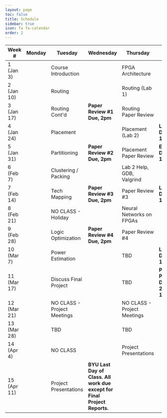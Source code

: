 ```yaml
---
layout: page
toc: false
title: Schedule
sidebar: true
icon: fa fa-calendar
order: 2
---
```


| Week #        | Monday    |  Tuesday                      | Wednesday                     | Thursday                      |  Friday               |
|---------------|-----------|-------------------------------|-------------------------------|-------------------------------|-----------------------|
|1 (Jan 3)      |           | Course Introduction           |                               | FPGA Architecture             |                       |
|2 (Jan 10)     |           | Routing                       |                               | Routing (Lab 1)               |                       |
|3 (Jan 17)     |           | Routing Cont'd                | **Paper Review #1 Due, 2pm**  | Routing Paper Review          |                       |
|4 (Jan 24)     |           | Placement                     |                               | Placement (Lab 2)             | **Lab 1 Due 11:59pm** | 
|5 (Jan 31)     |           | Partitioning                  | **Paper Review #2 Due, 2pm**  | Placement Paper Review        | **Ex. 1 Due 11:59pm** |
|6 (Feb 7)      |           | Clustering / Packing          |                               | Lab 2 Help, GDB, Valgrind     |                       |
|7 (Feb 14)     |           | Tech Mapping                  | **Paper Review #3 Due, 2pm**  | Paper Review #3               | **Lab 2 Due 11:59pm** |
|8 (Feb 21)     |           | NO CLASS - Holiday            |                               | Neural Networks on FPGAs      |                       |
|9 (Feb 28)     |           | Logic Optimization            | **Paper Review #4 Due, 2pm**  | Paper Review #4               |  |                    |
|10 (Mar 7)     |           | Power Estimation              |                               | TBD                           | **Lab 3 Due 11:59pm** |
|11 (Mar 17)    |           | Discuss Final Project         |                               | TBD                           | **Project Proposal Due**, **Ex. 2 Due 11:59pm**|
|12 (Mar 21)    |           | NO CLASS - Project Meetings   |                               | NO CLASS - Project Meetings   |                       |
|13 (Mar 28)    |           | TBD                           |                               | TBD                           |                       |
|14 (Apr 4)     |           | NO CLASS                      |                               | Project Presentations         |                       |
|15 (Apr 11)    |           | Project Presentations         | **BYU Last Day of Class. All work due except for Final Project Reports.**  | 

